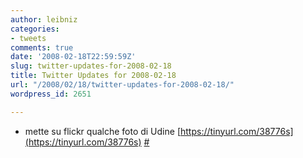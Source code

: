 ```yaml
---
author: leibniz
categories:
- tweets
comments: true
date: '2008-02-18T22:59:59Z'
slug: twitter-updates-for-2008-02-18
title: Twitter Updates for 2008-02-18
url: "/2008/02/18/twitter-updates-for-2008-02-18/"
wordpress_id: 2651

---
```

* mette su flickr qualche foto di Udine [https://tinyurl.com/38776s](https://tinyurl.com/38776s) [#](https://twitter.com/leibniz/statuses/725245762)


